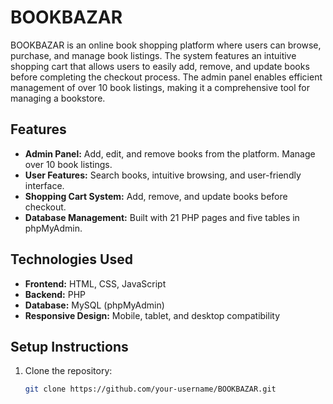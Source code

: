 # BOOKBAZAR

BOOKBAZAR is an online book shopping platform where users can browse, purchase, and manage book listings. The system features an intuitive shopping cart that allows users to easily add, remove, and update books before completing the checkout process. The admin panel enables efficient management of over 10 book listings, making it a comprehensive tool for managing a bookstore.

## Features

- **Admin Panel:** Add, edit, and remove books from the platform. Manage over 10 book listings.
- **User Features:** Search books, intuitive browsing, and user-friendly interface.
- **Shopping Cart System:** Add, remove, and update books before checkout.
- **Database Management:** Built with 21 PHP pages and five tables in phpMyAdmin.



## Technologies Used

- **Frontend:** HTML, CSS, JavaScript  
- **Backend:** PHP  
- **Database:** MySQL (phpMyAdmin)  
- **Responsive Design:** Mobile, tablet, and desktop compatibility  

## Setup Instructions

1. Clone the repository:
   ```bash
   git clone https://github.com/your-username/BOOKBAZAR.git
